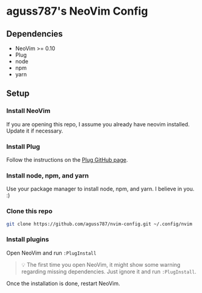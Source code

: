 # aguss787's NeoVim Config

## Dependencies

- NeoVim >= 0.10
- Plug
- node
- npm
- yarn

## Setup

### Install NeoVim

If you are opening this repo, I assume you already have neovim installed. Update it if necessary.

### Install Plug

Follow the instructions on the [Plug GitHub page](https://github.com/junegunn/vim-plug?tab=readme-ov-file#installation).

### Install node, npm, and yarn

Use your package manager to install node, npm, and yarn. I believe in you. :)

### Clone this repo

```bash
git clone https://github.com/aguss787/nvim-config.git ~/.config/nvim
```

### Install plugins

Open NeoVim and run `:PlugInstall`

> :bulb: The first time you open NeoVim, it might show some warning regarding missing dependencies. Just ignore it and run `:PlugInstall`.

Once the installation is done, restart NeoVim.

